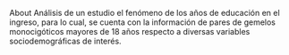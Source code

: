About
Análisis de un estudio el fenómeno de los años de educación en el ingreso, para lo cual, se cuenta con la información de pares de gemelos monocigóticos mayores de 18 años respecto a diversas variables sociodemográficas de interés.
